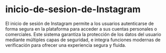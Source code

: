 # inicio-de-sesion-de-Instagram
El inicio de sesión de Instagram permite a los usuarios autenticarse de forma segura en la plataforma para acceder a sus cuentas personales o comerciales. Este sistema garantiza la protección de los datos del usuario mediante múltiples capas de seguridad, e integra funciones modernas de verificación para ofrecer una experiencia segura y fluida.
